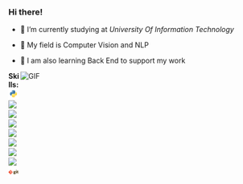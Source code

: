 ### Hi there! 


- 🔭 I’m currently studying at *University Of Information Technology*

- 🌱 My field is Computer Vision and NLP

- 🤝 I am also learning Back End to support my work


  <img align="right" alt="GIF" src="https://github.com/abhisheknaiidu/abhisheknaiidu/blob/master/code.gif?raw=true" width="500" height="320" />

**Skills:**  
<code><img height="20" src="https://raw.githubusercontent.com/github/explore/80688e429a7d4ef2fca1e82350fe8e3517d3494d/topics/python/python.png"></code>
<code><img height="20" src="https://1000logos.net/wp-content/uploads/2021/11/Docker-Logo-2013.png"></code>
<code><img height="20" src="https://upload.wikimedia.org/wikipedia/commons/thumb/1/10/PyTorch_logo_icon.svg/1200px-PyTorch_logo_icon.svg.png"></code>
<code><img height="20" src="https://upload.wikimedia.org/wikipedia/commons/thumb/2/2d/Tensorflow_logo.svg/1915px-Tensorflow_logo.svg.png"></code>
<code><img height="20" src="https://www.pngitem.com/pimgs/m/197-1973343_sql-database-icon-png-transparent-png.png"></code>
<code><img height="20" src="https://upload.wikimedia.org/wikipedia/commons/thumb/f/f1/Icons8_flat_linux.svg/768px-Icons8_flat_linux.svg.png"></code>
<cpde><img height="20" src="https://icon-library.com/images/django-icon/django-icon-0.jpg"></code>
<code><img height="20" src="https://seeklogo.com/images/F/fastapi-logo-541BAA112F-seeklogo.com.png"></code>
<code><img height="20" src="https://raw.githubusercontent.com/github/explore/80688e429a7d4ef2fca1e82350fe8e3517d3494d/topics/git/git.png"></code>





